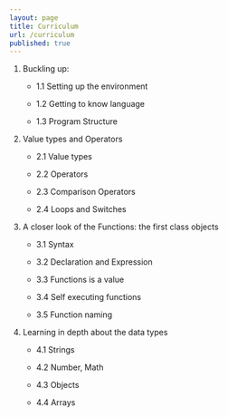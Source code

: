 ```yaml
---
layout: page
title: Curriculum
url: /curriculum
published: true
---
```



1. Buckling up:

    - 1.1 Setting up the environment
    
    - 1.2 Getting to know language
    
    - 1.3 Program Structure


2. Value types and Operators

    - 2.1 Value types
    
    - 2.2 Operators
    
    - 2.3 Comparison Operators
    
    - 2.4 Loops and Switches


3. A closer look of the Functions: the first class objects

	- 3.1 Syntax

	- 3.2 Declaration and Expression

	- 3.3 Functions is a value

	- 3.4 Self executing functions

	- 3.5 Function naming


4. Learning in depth about the data types

	- 4.1 Strings
    
    - 4.2 Number, Math
    
    - 4.3 Objects
    
    - 4.4 Arrays

